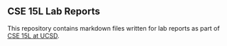 ## CSE 15L Lab Reports

This repository contains markdown files written for lab reports as part of [CSE 15L at UCSD](https://ucsd-cse15l-w22.github.io/).
